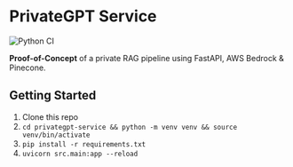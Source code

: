 # PrivateGPT Service

![Python CI](https://github.com/roninazure/privategpt-service/actions/workflows/python-ci.yml/badge.svg)

**Proof-of-Concept** of a private RAG pipeline using FastAPI, AWS Bedrock & Pinecone.

## Getting Started
1. Clone this repo  
2. `cd privategpt-service && python -m venv venv && source venv/bin/activate`  
3. `pip install -r requirements.txt`  
4. `uvicorn src.main:app --reload`  
